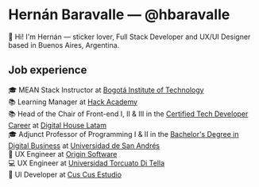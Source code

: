 # Hernán Baravalle — @hbaravalle
👋 Hi! I'm Hernán — sticker lover, Full Stack Developer and UX/UI Designer based in Buenos Aires, Argentina.

## Job experience
🎓 MEAN Stack Instructor at [Bogotá Institute of Technology](https://bit.institute)\
📚 Learning Manager at [Hack Academy](https://ha.dev)\
📚  Head of the Chair of Front-end I, II & III in the [Certified Tech Developer Career](https://www.digitalhouse.com/ar/landing/descarga-de-programa-certified-tech-developer) at [Digital House Latam](https://www.digitalhouse.com/)\
🎓 Adjunct Professor of Programming I & II in the [Bachelor's Degree in Digital Business](https://udesa.edu.ar/escuela-de-negocios/licenciatura-en-negocios-digitales) at [Universidad de San Andrés](https://udesa.edu.ar/)\
📝 UX Engineer at [Origin Software](https://www.originsw.com/)\
💻 UX Engineer at [Universidad Torcuato Di Tella](https://www.utdt.edu/)\
🎨 UI Developer at [Cus Cus Estudio](http://cuscusdesign.com.ar/)
